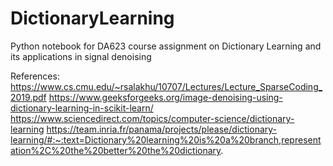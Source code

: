 # DictionaryLearning
Python notebook for DA623 course assignment on Dictionary Learning and its applications in signal denoising

References:
https://www.cs.cmu.edu/~rsalakhu/10707/Lectures/Lecture_SparseCoding_2019.pdf
https://www.geeksforgeeks.org/image-denoising-using-dictionary-learning-in-scikit-learn/
https://www.sciencedirect.com/topics/computer-science/dictionary-learning
https://team.inria.fr/panama/projects/please/dictionary-learning/#:~:text=Dictionary%20learning%20is%20a%20branch,representation%2C%20the%20better%20the%20dictionary.
